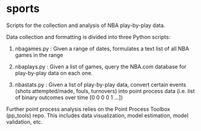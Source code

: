 sports
======

Scripts for the collection and analysis of NBA play-by-play data.

Data collection and formatting is divided into three Python scripts:

1. nbagames.py : Given a range of dates, formulates a text list of all NBA games in the range

2. nbaplays.py : Given a list of games, query the NBA.com database for play-by-play data on each one.

3. nbastats.py : Given a list of play-by-play data, convert certain events (shots attempted/made, fouls, turnovers) into point process data (i.e. list of binary outcomes over time [0 0 0 0 1 ...])


Further point process analysis relies on the Point Process Toolbox (pp_tools) repo. This includes data visualization, model estimation, model validation, etc.
